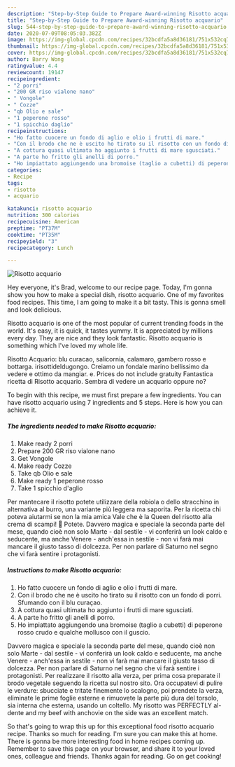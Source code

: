 ```yaml
---
description: "Step-by-Step Guide to Prepare Award-winning Risotto acquario"
title: "Step-by-Step Guide to Prepare Award-winning Risotto acquario"
slug: 544-step-by-step-guide-to-prepare-award-winning-risotto-acquario
date: 2020-07-09T08:05:03.382Z
image: https://img-global.cpcdn.com/recipes/32bcdfa5a8d36181/751x532cq70/risotto-acquario-recipe-main-photo.jpg
thumbnail: https://img-global.cpcdn.com/recipes/32bcdfa5a8d36181/751x532cq70/risotto-acquario-recipe-main-photo.jpg
cover: https://img-global.cpcdn.com/recipes/32bcdfa5a8d36181/751x532cq70/risotto-acquario-recipe-main-photo.jpg
author: Barry Wong
ratingvalue: 4.4
reviewcount: 19147
recipeingredient:
- "2 porri"
- "200 GR riso vialone nano"
- " Vongole"
- " Cozze"
- "qb Olio e sale"
- "1 peperone rosso"
- "1 spicchio daglio"
recipeinstructions:
- "Ho fatto cuocere un fondo di aglio e olio i frutti di mare."
- "Con il brodo che ne è uscito ho tirato su il risotto con un fondo di porri. Sfumando con il blu curaçao."
- "A cottura quasi ultimata ho aggiunto i frutti di mare sgusciati."
- "A parte ho fritto gli anelli di porro."
- "Ho impiattato aggiungendo una bromoise (taglio a cubetti) di peperone rosso crudo e qualche mollusco con il guscio."
categories:
- Recipe
tags:
- risotto
- acquario

katakunci: risotto acquario 
nutrition: 300 calories
recipecuisine: American
preptime: "PT37M"
cooktime: "PT35M"
recipeyield: "3"
recipecategory: Lunch

---
```



![Risotto acquario](https://img-global.cpcdn.com/recipes/32bcdfa5a8d36181/751x532cq70/risotto-acquario-recipe-main-photo.jpg)

Hey everyone, it's Brad, welcome to our recipe page. Today, I'm gonna show you how to make a special dish, risotto acquario. One of my favorites food recipes. This time, I am going to make it a bit tasty. This is gonna smell and look delicious.

Risotto acquario is one of the most popular of current trending foods in the world. It's easy, it is quick, it tastes yummy. It is appreciated by millions every day. They are nice and they look fantastic. Risotto acquario is something which I've loved my whole life.

Risotto Acquario: blu curacao, salicornia, calamaro, gambero rosso e bottarga. irisottideldugongo. Creiamo un fondale marino bellissimo da vedere e ottimo da mangiar. e. Prices do not include gratuity Fantastica ricetta di Risotto acquario. Sembra di vedere un acquario oppure no?


To begin with this recipe, we must first prepare a few ingredients. You can have risotto acquario using 7 ingredients and 5 steps. Here is how you can achieve it.

<!--inarticleads1-->

##### The ingredients needed to make Risotto acquario:

1. Make ready 2 porri
1. Prepare 200 GR riso vialone nano
1. Get  Vongole
1. Make ready  Cozze
1. Take qb Olio e sale
1. Make ready 1 peperone rosso
1. Take 1 spicchio d&#39;aglio


Per mantecare il risotto potete utilizzare della robiola o dello stracchino in alternativa al burro, una variante più leggera ma saporita. Per la ricetta chi poteva aiutarmi se non la mia amica Vale che è la Queen del risotto alla crema di scampi! 🙂 Potete. Davvero magica e speciale la seconda parte del mese, quando cioè non solo Marte - dal sestile - vi conferirà un look caldo e seducente, ma anche Venere - anch&#39;essa in sestile - non vi farà mai mancare il giusto tasso di dolcezza. Per non parlare di Saturno nel segno che vi farà sentire i protagonisti. 

<!--inarticleads2-->

##### Instructions to make Risotto acquario:

1. Ho fatto cuocere un fondo di aglio e olio i frutti di mare.
1. Con il brodo che ne è uscito ho tirato su il risotto con un fondo di porri. Sfumando con il blu curaçao.
1. A cottura quasi ultimata ho aggiunto i frutti di mare sgusciati.
1. A parte ho fritto gli anelli di porro.
1. Ho impiattato aggiungendo una bromoise (taglio a cubetti) di peperone rosso crudo e qualche mollusco con il guscio.


Davvero magica e speciale la seconda parte del mese, quando cioè non solo Marte - dal sestile - vi conferirà un look caldo e seducente, ma anche Venere - anch&#39;essa in sestile - non vi farà mai mancare il giusto tasso di dolcezza. Per non parlare di Saturno nel segno che vi farà sentire i protagonisti. Per realizzare il risotto alla verza, per prima cosa preparate il brodo vegetale seguendo la ricetta sul nostro sito. Ora occupatevi di pulire le verdure: sbucciate e tritate finemente lo scalogno, poi prendete la verza, eliminate le prime foglie esterne e rimuovete la parte più dura del torsolo, sia interna che esterna, usando un coltello. My risotto was PERFECTLY al-dente and my beef with anchovie on the side was an excellent match. 

So that's going to wrap this up for this exceptional food risotto acquario recipe. Thanks so much for reading. I'm sure you can make this at home. There is gonna be more interesting food in home recipes coming up. Remember to save this page on your browser, and share it to your loved ones, colleague and friends. Thanks again for reading. Go on get cooking!

